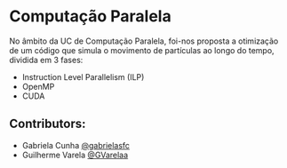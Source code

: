 # Computação Paralela

No âmbito da UC de Computação Paralela, foi-nos proposta a otimização de um código que simula o movimento de partículas ao longo do tempo, dividida em 3 fases:
- Instruction Level Parallelism (ILP)
- OpenMP
- CUDA

## Contributors:
- Gabriela Cunha [@gabrielasfc](https://github.com/gabrielasfc)
- Guilherme Varela [@GVarelaa](https://github.com/GVarelaa)
